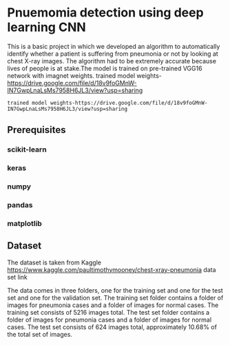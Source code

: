 # Pnuemomia detection using deep learning CNN

This is a basic project in which we developed an algorithm to automatically identify whether a patient is suffering from pneumonia or not by looking at chest X-ray images. The algorithm had to be extremely accurate because lives of people is at stake.The model is trained on pre-trained VGG16 network with imagnet weights. 
trained model weights-https://drive.google.com/file/d/18v9foGMnW-IN7GwpLnaLsMs7958H6JL3/view?usp=sharing

```
trained model weights-https://drive.google.com/file/d/18v9foGMnW-IN7GwpLnaLsMs7958H6JL3/view?usp=sharing
```

## Prerequisites

### scikit-learn
### keras
### numpy
### pandas
### matplotlib

## Dataset

The dataset is taken from Kaggle
https://www.kaggle.com/paultimothymooney/chest-xray-pneumonia data set link

The data comes in three folders, one for the training set and one for the test set and one for the validation set. The training set folder contains a folder of images for pneumonia cases and a folder of images for normal cases. The training set consists of 5216 images total. The test set folder contains a folder of images for pneumonia cases and a folder of images for normal cases. The test set consists of 624 images total, approximately 10.68% of the total set of images.

